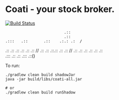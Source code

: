 #  Coati - your stock broker.

[![Build Status](https://travis-ci.org/michaelszymczak/blog-support.svg?branch=coati-tdd)](https://travis-ci.org/michaelszymczak/blog-support)

                              .::     
                              .::     
    .:::   .::       .::    .:.: .:  /
  .::    .::  .::  .::  .::   .::   //
 .::    .::    .::.::   .::   .::  // 
  .::    .::  .:: .::   .::   .::     
    .:::   .::      .:: .:::   .::()  


To run:

    ./gradlew clean build shadowJar
    java -jar build/libs/coati-all.jar
    
    # or
    ./gradlew clean build runShadow

